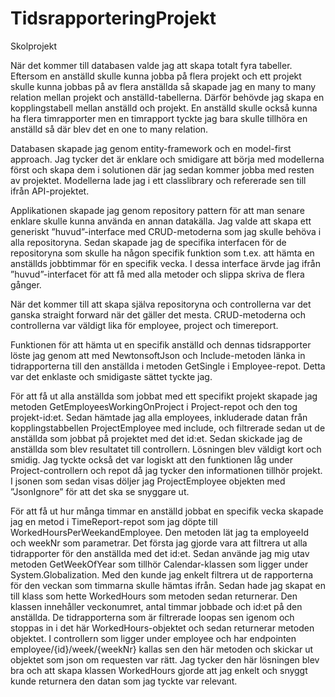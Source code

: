 # TidsrapporteringProjekt
Skolprojekt

När det kommer till databasen valde jag att skapa totalt fyra tabeller. Eftersom en anställd skulle kunna jobba på flera projekt och ett projekt skulle kunna jobbas på av flera anställda så skapade jag en many to many relation mellan projekt och anställd-tabellerna.  Därför behövde jag skapa en kopplingstabell mellan anställd och projekt.  En anställd skulle också kunna ha flera timrapporter men en timrapport tyckte jag bara skulle tillhöra en anställd så där blev det en one to many relation.

Databasen skapade jag genom entity-framework och en model-first approach. Jag tycker det är enklare och smidigare att börja med modellerna först och skapa dem i solutionen där jag sedan kommer jobba med resten av projektet. Modellerna lade jag i ett classlibrary och refererade sen till ifrån API-projektet.

Applikationen skapade jag genom repository pattern för att man senare enklare skulle kunna använda en annan datakälla. Jag valde att skapa ett generiskt ”huvud”-interface med CRUD-metoderna som jag skulle behöva i alla repositoryna. Sedan skapade jag de specifika interfacen för de repositoryna som skulle ha någon specifik funktion som t.ex. att hämta en anställds jobbtimmar för en specifik vecka. I dessa interface ärvde jag ifrån ”huvud”-interfacet för att få med alla metoder och slippa skriva de flera gånger.

När det kommer till att skapa själva repositoryna och controllerna var det ganska straight forward när det gäller det mesta. CRUD-metoderna och controllerna var väldigt lika för employee, project och timereport. 

Funktionen för att hämta ut en specifik anställd och dennas tidsrapporter löste jag genom att med NewtonsoftJson och Include-metoden länka in tidrapporterna till den anställda i metoden GetSingle i Employee-repot. Detta var det enklaste och smidigaste sättet tyckte jag. 

För att få ut alla anställda som jobbat med ett specifikt projekt skapade jag metoden GetEmployeesWorkingOnProject i Project-repot och den tog projekt-id:et. Sedan hämtade jag alla employees, inkluderade datan från kopplingstabbellen ProjectEmployee med include, och filtrerade sedan ut de anställda som jobbat på projektet med det id:et. Sedan skickade jag de anställda som blev resultatet till controllern. Lösningen blev väldigt kort och smidig. Jag tyckte också det var logiskt att den funktionen låg under Project-controllern och repot då jag tycker den informationen tillhör projekt. I jsonen som sedan visas döljer jag ProjectEmployee objekten med ”JsonIgnore” för att det ska se snyggare ut.

För att få ut hur många timmar en anställd jobbat en specifik vecka skapade jag en metod i TimeReport-repot som jag döpte till WorkedHoursPerWeekandEmployee. Den metoden lät jag ta employeeId och weekNr som parametrar. Det första jag gjorde vara att filtrera ut alla tidrapporter för den anställda med det id:et. Sedan använde jag mig utav metoden GetWeekOfYear som tillhör Calendar-klassen som ligger under System.Globalization. Med den kunde jag enkelt filtrera ut de rapporterna för den veckan som timmarna skulle hämtas ifrån. Sedan hade jag skapat en till klass som hette WorkedHours som metoden sedan returnerar. Den klassen innehåller veckonumret, antal timmar jobbade och id:et på den anställda. De tidrapporterna som är filtrerade loopas sen igenom och stoppas in i det här WorkedHours-objektet och sedan returnerar metoden objektet. I controllern som ligger under employee och har endpointen employee/{id}/week/{weekNr} kallas sen den här metoden och skickar ut objektet som json om requesten var rätt. Jag tycker den här lösningen blev bra och att skapa klassen WorkedHours gjorde att jag enkelt och snyggt kunde returnera den datan som jag tyckte var relevant. 

